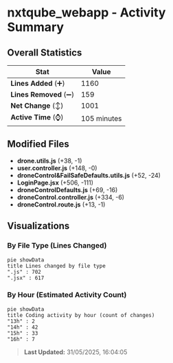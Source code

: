 # nxtqube_webapp - Activity Summary 

## Overall Statistics

| Stat                   | Value                                                             |
| ---------------------- | ----------------------------------------------------------------- |
| **Lines Added** (➕)   | 1160                                          |
| **Lines Removed** (➖) | 159                                        |
| **Net Change** (↕)    | 1001                |
| **Active Time** (⌚)   | 105 minutes |


## Modified Files
- **drone.utils.js** (+38, -1)
- **user.controller.js** (+148, -0)
- **droneControl&FailSafeDefaults.utils.js** (+52, -24)
- **LoginPage.jsx** (+506, -111)
- **droneControlDefaults.js** (+69, -16)
- **droneControl.controller.js** (+334, -6)
- **droneControl.route.js** (+13, -1)

## Visualizations

### By File Type (Lines Changed)

```mermaid
pie showData
title Lines changed by file type
".js" : 702
".jsx" : 617
```

### By Hour (Estimated Activity Count)

```mermaid
pie showData
title Coding activity by hour (count of changes)
"13h" : 2
"14h" : 42
"15h" : 33
"16h" : 7
```


> **Last Updated:** 31/05/2025, 16:04:05